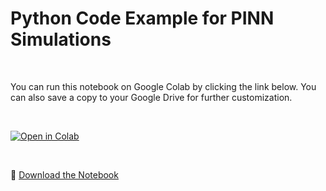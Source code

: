 # Python Code Example for PINN Simulations 


<br>

You can run this notebook on Google Colab by clicking the link below. You can also save a copy to your Google Drive for further customization.

<br>

[![Open in Colab](https://colab.research.google.com/assets/colab-badge.svg)](https://colab.research.google.com/github/cezmen/pinn/blob/main/1d_maxwell/code/MAXWELL_1D_PINN_PUBLIC.ipynb)

<br>

:floppy_disk:  [Download the Notebook](MAXWELL_1D_PINN_PUBLIC.ipynb) 
